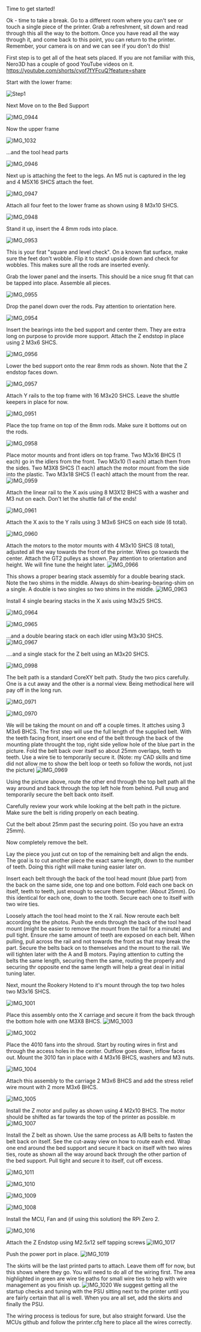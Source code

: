 Time to get started! 

Ok - time to take a break.  Go to a different room where you can't see or touch a single piece of the printer. Grab a refreshment, sit down and read through this all the way to the bottom. Once you have read all the way through it, and come back to this point, you can return to the printer. Remember, your camera is on and we can see if you don't do this!

First step is to get all of the heat sets placed.  If you are not familiar with this, Nero3D has a couple of good YouTube videos on it. 
https://youtube.com/shorts/cyof7fYFcuQ?feature=share


Start with the lower frame:

![Step1](https://github.com/FHOGPHIL/Rook_Fabreeko/assets/69829255/ac8cb1ab-2427-40d4-b1e9-deb90d0f06e8)


Next Move on to the Bed Support

![IMG_0944](https://github.com/FHOGPHIL/Rook_Fabreeko/assets/69829255/640278dc-e704-4322-8d72-15dd508da210)


Now the upper frame

![IMG_1032](https://github.com/Fabreeko/Rook_Fabreeko/assets/69829255/bae4c77e-a20b-4656-ac81-389fe379a789)



...and the tool head parts

![IMG_0946](https://github.com/FHOGPHIL/Rook_Fabreeko/assets/69829255/a4ef54b3-33e8-4f30-85fe-decae257661b)

Next up is attaching the feet to the legs. An M5 nut is captured in the leg and 4 M5X16 SHCS attach the feet.

![IMG_0947](https://github.com/FHOGPHIL/Rook_Fabreeko/assets/69829255/01f12731-5023-4249-940e-ea3da25681cb)


Attach all four feet to the lower frame as shown using 8 M3x10 SHCS. 

![IMG_0948](https://github.com/FHOGPHIL/Rook_Fabreeko/assets/69829255/866ceb6a-32cd-4668-9044-e205617f64af)


Stand it up, insert the 4 8mm rods into place. 

![IMG_0953](https://github.com/FHOGPHIL/Rook_Fabreeko/assets/69829255/88638a28-65c9-48f6-9c29-1095ff2096da)

This is your firat "square and level check". On a known flat surface, make sure the feet don't wobble. Flip it to stand upside down and check for wobbles. This makes sure all the rods are inserted evenly. 

Grab the lower panel and the inserts. This should be a nice snug fit that can be tapped into place. Assemble all pieces. 


![IMG_0955](https://github.com/FHOGPHIL/Rook_Fabreeko/assets/69829255/f4653d7a-c725-4ef4-98ea-43ab73e9f011)


Drop the panel down over the rods. Pay attention to orientation here. 

![IMG_0954](https://github.com/FHOGPHIL/Rook_Fabreeko/assets/69829255/a2d6c7e6-98ad-4457-8248-84f978aa8e5b)


Insert the bearings into the bed support and center them. They are extra long on purpose to provide more support. Attach the Z endstop in place using 2 M3x6 SHCS. 

![IMG_0956](https://github.com/FHOGPHIL/Rook_Fabreeko/assets/69829255/da90a08e-81c1-499b-bff8-ad5152d4b642)

Lower the bed support onto the rear 8mm rods as shown. Note that the Z endstop faces down. 

![IMG_0957](https://github.com/FHOGPHIL/Rook_Fabreeko/assets/69829255/20f56f12-3ac1-468a-9fe7-f37a9dc6e8f8)


Attach Y rails to the top frame with 16 M3x20 SHCS. Leave the shuttle keepers in place for now. 

![IMG_0951](https://github.com/FHOGPHIL/Rook_Fabreeko/assets/69829255/ccc64633-b06c-4294-935b-3a0cd30c6e39)


Place the top frame on top of the 8mm rods. Make sure it bottoms out on the rods. 

![IMG_0958](https://github.com/FHOGPHIL/Rook_Fabreeko/assets/69829255/878a4ee0-0a65-4f05-817c-89a194e99c83)


Place motor mounts and front idlers on top frame. Two M3x16 BHCS (1 each) go in the idlers from the front.  Two M3x10 (1 each) attach them from the sides. Two M3X8 SHCS (1 each) attach the motor mount from the side into the plastic. Two M3x18 SHCS (1 each) attach the mount from the rear. 
![IMG_0959](https://github.com/FHOGPHIL/Rook_Fabreeko/assets/69829255/d99a324f-bc6f-404f-9a17-fb48b7716511)


Attach the linear rail to the X axis using 8 M3X12 BHCS with a washer and M3 nut on each. Don't let the shuttle fall of the ends! 

![IMG_0961](https://github.com/FHOGPHIL/Rook_Fabreeko/assets/69829255/a166939f-8148-4cfd-b01c-1cde7aa3a3bb)


Attach the X axis to the Y rails using 3 M3x6 SHCS on each side (6 total). 

![IMG_0960](https://github.com/FHOGPHIL/Rook_Fabreeko/assets/69829255/38104176-597e-4258-bc6e-3dc1e3980fb6)

Attach the motors to the motor mounts with 4 M3x10 SHCS (8 total), adjusted all the way towards the front of the printer.  Wires go towards the center. Attach the GT2 pulleys as shown. Pay attention to orientation and height. We will fine tune the height later.
![IMG_0966](https://github.com/FHOGPHIL/Rook_Fabreeko/assets/69829255/0c402682-fca8-4f86-9c32-c2f2ac970fda)


This shows a proper bearing stack assembly for a double bearing stack.  Note the two shims in the middle. Always do shim-bearing-bearing-shim on a single. A double is two singles so two shims in the middle. 
![IMG_0963](https://github.com/FHOGPHIL/Rook_Fabreeko/assets/69829255/660140b9-a612-4d0e-a748-9cb25ba517f0)

Install 4 single bearing stacks in the X axis using M3x25 SHCS. 

![IMG_0964](https://github.com/FHOGPHIL/Rook_Fabreeko/assets/69829255/0dee16c5-1f56-4300-8029-b6c6ffe880d6)

![IMG_0965](https://github.com/FHOGPHIL/Rook_Fabreeko/assets/69829255/f8d443ba-3c0e-4006-85e1-59f026c364cd)

...and a double bearing stack on each idler using M3x30 SHCS. 
![IMG_0967](https://github.com/FHOGPHIL/Rook_Fabreeko/assets/69829255/76be85c5-bbfb-4f15-8b57-97c811e06880)

....and a single stack for the Z belt using an M3x20 SHCS.

![IMG_0998](https://github.com/FHOGPHIL/Rook_Fabreeko/assets/69829255/9c9256b9-bec2-402a-9d33-c7f08331c0af)



The belt path is a standard CoreXY belt path. Study the two pics carefully. One is a cut away and the other is a normal view.  Being methodical here will pay off in the long run. 

![IMG_0971](https://github.com/FHOGPHIL/Rook_Fabreeko/assets/69829255/539ab719-bbdf-4ab1-9f65-b173fa277d98)


![IMG_0970](https://github.com/FHOGPHIL/Rook_Fabreeko/assets/69829255/16272b4e-b2f0-4010-b70d-91ee5ad0601a)

We will be taking the mount on and off a couple times. It attches using 3 M3x6 BHCS. The first step will use the full length of the supplied belt. With the teeth facing front, insert one end of the belt through the back of the mounting plate throught the top, right side yellow hole of the blue part in the picture. Fold the belt back over itself so about 25mm overlaps, teeth to teeth. Use a wire tie to temporarily secure it. (Note: my CAD skills and time did not allow me to show the belt loop or teeth so follow the words, not just the picture) 
![IMG_0969](https://github.com/FHOGPHIL/Rook_Fabreeko/assets/69829255/47f429df-d14d-4f19-bb7a-6af6817d3ee5)


Using the picture above, route the other end through the top belt path all the way around and back through the top left hole from behind. Pull snug and temporarily secure the belt back onto itself. 

Carefully review your work while looking at the belt path in the picture. Make sure the belt is riding properly on each beating. 

Cut the belt about 25mm past the securing point. (So you have an extra 25mm). 

Now completely remove the belt.  

Lay the piece you just cut on top of the remaining belt and align the ends. The goal is to cut another piece the exact same length, down to the number of teeth.  Doing this right will make tuning easier later on.

Insert each belt through the back of the tool head mount (blue part) from the back on the same side, one top and one bottom. Fold each one back on itself, teeth to teeth, just enough to secure them together. (About 25mm). Do this identical for each one, down to the tooth. Secure each one to itself with two wire ties.

Loosely attach the tool head moint to the X rail.  Now reroute each belt according the the photos. Push the ends through the back of the tool head mount (might be easier to remove the mount from the tail for a minute) and pull tight. Ensure rhe same amount of teeth are exposed on each belt. When pulling, pull across the rail and not towards the front as that may break the part. Secure the belts back on to themselves and the mount to the rail. We will tighten later with the A and B motors. Paying attention to cutting the belts the same length, securing them the same, routing the properly and securing thr opposite end the same length will help a great deal in initial tuning later.

Next, mount the Rookery Hotend to it's mount through the top two holes two M3x16 SHCS. 

![IMG_1001](https://github.com/Fabreeko/Rook_Fabreeko/assets/69829255/0bb67211-46f6-40a4-946d-37eb09f364eb)

Place this assembly onto the X carriage and secure it from the back through the bottom hole with one M3X8 BHCS. 
![IMG_1003](https://github.com/Fabreeko/Rook_Fabreeko/assets/69829255/7fcfceb4-5116-49b1-adfb-fb0f43eb71c0)

![IMG_1002](https://github.com/Fabreeko/Rook_Fabreeko/assets/69829255/ffcad809-15f7-427d-b3d8-29a3d3b0131d)

Place the 4010 fans into the shroud. Start by routing wires in first and through the access holes in the center. Outflow goes down, inflow faces out. Mount the 3010 fan in place with 4 M3x16 BHCS, washers and M3 nuts.

![IMG_1004](https://github.com/Fabreeko/Rook_Fabreeko/assets/69829255/422eabd7-758d-42db-8541-3eb75af457bc)


Attach this assembly to the carriage 2 M3x6 BHCS and add the stress relief wire mount with 2 more M3x6 BHCS. 

![IMG_1005](https://github.com/Fabreeko/Rook_Fabreeko/assets/69829255/922f2b95-6ca6-4101-98ff-474264e45ce7)

Install the Z motor and pulley as shown using 4 M2x10 BHCS. The motor should be shifted as far towards the top of the printer as possible. m
![IMG_1007](https://github.com/Fabreeko/Rook_Fabreeko/assets/69829255/26c38f59-b362-43a6-b1f0-4e9a43f7a1ea)

Install the Z belt as shown. Use the same process as A/B belts to fasten the belt back on itself. See the cut-away view on how to route eaxh end. Wrap one end around the bed support and secure it back on itself with two wires ties, route as shown all the way around back through the other partion of the bed support. Pull tight and secure it to itself, cut off excess. 

![IMG_1011](https://github.com/Fabreeko/Rook_Fabreeko/assets/69829255/cc4003ef-b1f1-4362-9f70-fbbbeff29f38)

![IMG_1010](https://github.com/Fabreeko/Rook_Fabreeko/assets/69829255/eacf75ec-54c5-4db7-87af-e786ef180b02)

![IMG_1009](https://github.com/Fabreeko/Rook_Fabreeko/assets/69829255/79dbcc4f-4bab-48ef-a1fb-246c009f72dd)

![IMG_1008](https://github.com/Fabreeko/Rook_Fabreeko/assets/69829255/99d165ec-4610-4128-bf79-bd7c5643410f)

Install the MCU, Fan and (if using this solution) the RPi Zero 2.

![IMG_1016](https://github.com/Fabreeko/Rook_Fabreeko/assets/69829255/b07ce6e3-3e2c-42b4-859e-b5e518504b21)

Attach the Z Endstop using M2.5x12 self tapping screws
![IMG_1017](https://github.com/Fabreeko/Rook_Fabreeko/assets/69829255/0a27df08-164a-4060-87c1-8dfe09010d3d)

Push the power port in place.
![IMG_1019](https://github.com/Fabreeko/Rook_Fabreeko/assets/69829255/52d70599-2527-4801-b18d-4c52d1aec564)

The skirts will be the last printed parts to attach. Leave them off for now, but this shows where they go. You will need to do all of the wiring first. The area highlighted in green are wire tie paths for small wire ties to help with wire management as you finish up. 
![IMG_1020](https://github.com/Fabreeko/Rook_Fabreeko/assets/69829255/242a2e47-c763-4a1f-8f7a-d5fc2c2ea6af)
We suggest getting all the startup checks and tuning with the PSU sitting next to the printer until you are fairly certain that all is well. When you are all set, add the skirts and finally the PSU. 

The wiring process is tedious for sure, but also straight forward. Use the MCUs github and follow the printer.cfg here to place all the wires correctly. 
